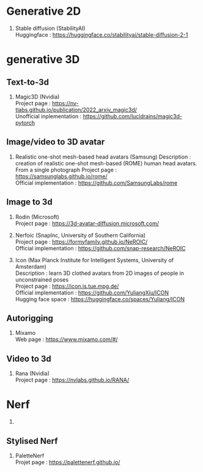# Generative 2D
1. Stable diffusion (StabilityAI) \
Huggingface : https://huggingface.co/stabilityai/stable-diffusion-2-1

# generative 3D
## Text-to-3d 
1. Magic3D (Nvidia) \
Project page : https://nv-tlabs.github.io/publication/2022_arxiv_magic3d/ \
Unofficial inplementation : https://github.com/lucidrains/magic3d-pytorch

## Image/video to 3D avatar
1. Realistic one-shot mesh-based head avatars (Samsung)
Description : creation of realistic one-shot mesh-based (ROME) human head avatars. From a single photograph
Project page : https://samsunglabs.github.io/rome/ \
Official implementation : https://github.com/SamsungLabs/rome

## Image to 3d 

1. Rodin (Microsoft) \
Project page : https://3d-avatar-diffusion.microsoft.com/ 

2. Nerfoic (SnapInc, University of Southern California) \
Project page : https://formyfamily.github.io/NeROIC/ \
Official implementation : https://github.com/snap-research/NeROIC 

3. Icon (Max Planck Institute for Intelligent Systems, University of Amsterdam) \
Description : learn 3D clothed avatars from 2D images of people in unconstrained poses \
Project page : https://icon.is.tue.mpg.de/ \
Official implementation : https://github.com/YuliangXiu/ICON \
Hugging face space : https://huggingface.co/spaces/Yuliang/ICON 

## Autorigging 
1. Mixamo \
Web page : https://www.mixamo.com/#/

## Video to 3d
1. Rana (Nvidia) \
Project page : https://nvlabs.github.io/RANA/

# Nerf

1. 

## Stylised Nerf
1. PaletteNerf \
Projet page : https://palettenerf.github.io/
